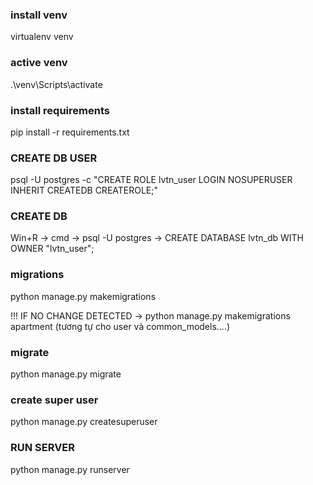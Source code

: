 ### install venv ###
virtualenv venv

### active venv ####
.\venv\Scripts\activate

### install requirements ###
pip install -r requirements.txt

### CREATE DB USER ###
psql -U postgres -c "CREATE ROLE lvtn_user LOGIN NOSUPERUSER INHERIT CREATEDB CREATEROLE;"

### CREATE DB ###
Win+R -> cmd -> psql -U postgres -> CREATE DATABASE lvtn_db WITH OWNER "lvtn_user";

### migrations ###
python manage.py makemigrations 

!!! IF NO CHANGE DETECTED -> python manage.py makemigrations apartment (tương tự cho user và common_models....) 

### migrate ###
python manage.py migrate

### create super user ###
python manage.py createsuperuser

### RUN SERVER ###
python manage.py runserver


